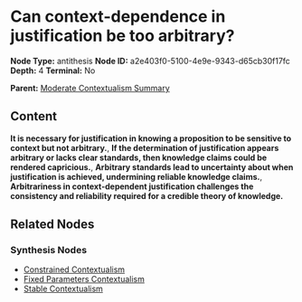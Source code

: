 # Can context-dependence in justification be too arbitrary?

**Node Type:** antithesis
**Node ID:** a2e403f0-5100-4e9e-9343-d65cb30f17fc
**Depth:** 4
**Terminal:** No

**Parent:** [Moderate Contextualism Summary](moderate-contextualism-summary-synthesis-b00dff79-8ba4-4b33-82ea-85278e861c3e.md)

## Content

**It is necessary for justification in knowing a proposition to be sensitive to context but not arbitrary.**, **If the determination of justification appears arbitrary or lacks clear standards, then knowledge claims could be rendered capricious.**, **Arbitrary standards lead to uncertainty about when justification is achieved, undermining reliable knowledge claims.**, **Arbitrariness in context-dependent justification challenges the consistency and reliability required for a credible theory of knowledge.**

## Related Nodes

### Synthesis Nodes

- [Constrained Contextualism](constrained-contextualism-synthesis-31aac539-2cba-4896-968a-dadd56aaeafc.md)
- [Fixed Parameters Contextualism](fixed-parameters-contextualism-synthesis-6a775e29-d4d7-40cb-9141-410aa2331b3a.md)
- [Stable Contextualism](stable-contextualism-synthesis-03009dcd-57b3-4a05-bbfa-83cc3e99fcf9.md)

